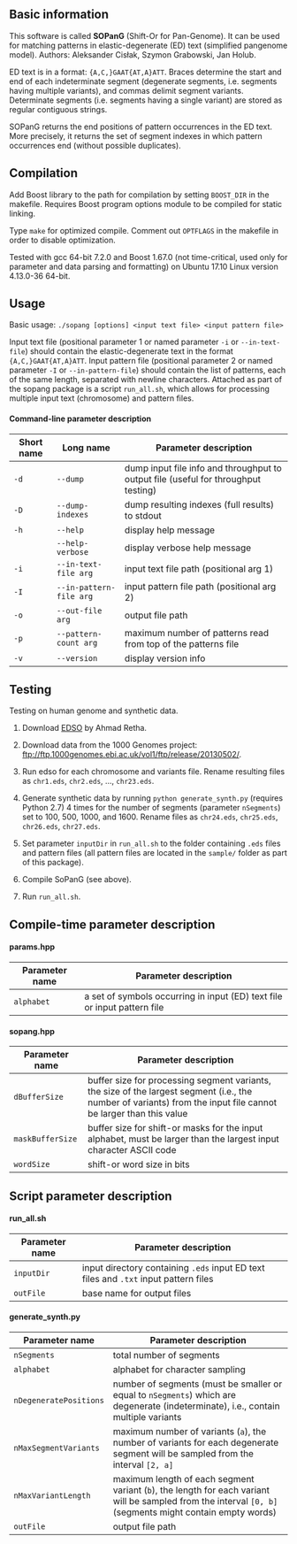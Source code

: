 ## Basic information

This software is called **SOPanG** (Shift-Or for Pan-Genome). It can be used for matching patterns in elastic-degenerate (ED) text (simplified pangenome model). Authors: Aleksander Cisłak, Szymon Grabowski, Jan Holub.

ED text is in a format: `{A,C,}GAAT{AT,A}ATT`. Braces determine the start and end of each indeterminate segment (degenerate segments, i.e. segments having multiple variants), and commas delimit segment variants. Determinate segments (i.e. segments having a single variant) are stored as regular contiguous strings.

SOPanG returns the end positions of pattern occurrences in the ED text. More precisely, it returns the set of segment indexes in which pattern occurrences end (without possible duplicates).

## Compilation

Add Boost library to the path for compilation by setting `BOOST_DIR` in the makefile. Requires Boost program options module to be compiled for static linking.

Type `make` for optimized compile.
Comment out `OPTFLAGS` in the makefile in order to disable optimization.

Tested with gcc 64-bit 7.2.0 and Boost 1.67.0 (not time-critical, used only for parameter and data parsing and formatting) on Ubuntu 17.10 Linux version 4.13.0-36 64-bit.

## Usage

Basic usage: `./sopang [options] <input text file> <input pattern file>`

Input text file (positional parameter 1 or named parameter `-i` or `--in-text-file`) should contain the elastic-degenerate text in the format `{A,C,}GAAT{AT,A}ATT`.
Input pattern file (positional parameter 2 or named parameter `-I` or `--in-pattern-file`) should contain the list of patterns, each of the same length, separated with newline characters.
Attached as part of the sopang package is a script `run_all.sh`, which allows for processing multiple input text (chromosome) and pattern files.

#### Command-line parameter description

Short name | Long name               | Parameter description
---------- | ----------------------- | ---------------------
`-d`       | `--dump`                | dump input file info and throughput to output file (useful for throughput testing)
`-D`       | `--dump-indexes`        | dump resulting indexes (full results) to stdout
`-h`       | `--help`                | display help message
&nbsp;     | `--help-verbose`        | display verbose help message
`-i`       | `--in-text-file arg`    | input text file path (positional arg 1)
`-I`       | `--in-pattern-file arg` | input pattern file path (positional arg 2)
`-o`       | `--out-file arg`        | output file path
`-p`       | `--pattern-count arg`   | maximum number of patterns read from top of the patterns file
`-v`       | `--version`             | display version info

## Testing

Testing on human genome and synthetic data.

1. Download [EDSO](https://github.com/webmasterar/edso/) by Ahmad Retha.

1. Download data from the 1000 Genomes project: ftp://ftp.1000genomes.ebi.ac.uk/vol1/ftp/release/20130502/.

1. Run edso for each chromosome and variants file. Rename resulting files as `chr1.eds`, `chr2.eds`, ..., `chr23.eds`.

1. Generate synthetic data by running `python generate_synth.py` (requires Python 2.7) 4 times for the number of segments (parameter `nSegments`) set to 100, 500, 1000, and 1600. Rename files as `chr24.eds`, `chr25.eds`, `chr26.eds`, `chr27.eds`.

1. Set parameter `inputDir` in `run_all.sh` to the folder containing `.eds` files and pattern files (all pattern files are located in the `sample/` folder as part of this package).

1. Compile SoPanG (see above).

1. Run `run_all.sh`.

## Compile-time parameter description

#### params.hpp

Parameter name  | Parameter description
--------------- | ---------------------
`alphabet`      | a set of symbols occurring in input (ED) text file or input pattern file

#### sopang.hpp

Parameter name   | Parameter description
---------------- | ---------------------
`dBufferSize`    | buffer size for processing segment variants, the size of the largest segment (i.e., the number of variants) from the input file cannot be larger than this value
`maskBufferSize` | buffer size for shift-or masks for the input alphabet, must be larger than the largest input character ASCII code
`wordSize`       | shift-or word size in bits

## Script parameter description

#### run_all.sh

Parameter name   | Parameter description
---------------- | ---------------------
`inputDir`       | input directory containing `.eds` input ED text files and `.txt` input pattern files
`outFile`        | base name for output files

#### generate_synth.py

Parameter name         | Parameter description
---------------------- | ---------------------
`nSegments`            | total number of segments
`alphabet`             | alphabet for character sampling
`nDegeneratePositions` | number of segments (must be smaller or equal to `nSegments`) which are degenerate (indeterminate), i.e., contain multiple variants
`nMaxSegmentVariants`  | maximum number of variants (`a`), the number of variants for each degenerate segment will be sampled from the interval `[2, a]`
`nMaxVariantLength`    | maximum length of each segment variant (`b`), the length for each variant will be sampled from the interval `[0, b]` (segments might contain empty words)
`outFile`              | output file path

